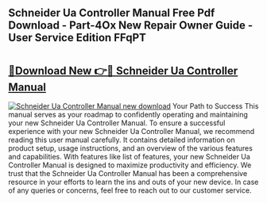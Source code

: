 ## Schneider Ua Controller Manual Free Pdf Download - Part-4Ox New Repair Owner Guide - User Service Edition FFqPT

# <h2><a href="http://cf25406.oget.top/?id=Schneider+Ua+Controller+Manual">🔗Download New 👉🔴 Schneider Ua Controller Manual</a></h2>

[![Schneider Ua Controller Manual new download](https://i.imgur.com/5g1atiW.png)](http://cf25406.oget.top/?id=Schneider+Ua+Controller+Manual)
Your Path to Success This manual serves as your roadmap to confidently operating and maintaining your new Schneider Ua Controller Manual. To ensure a successful experience with your new Schneider Ua Controller Manual, we recommend reading this user manual carefully. It contains detailed information on product setup, usage instructions, and an overview of the various features and capabilities. With features like list of features, your new Schneider Ua Controller Manual is designed to maximize productivity and efficiency. We trust that the Schneider Ua Controller Manual has been a comprehensive resource in your efforts to learn the ins and outs of your new device. In case of any queries or concerns, feel free to reach out to our customer service.
